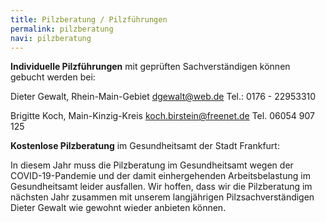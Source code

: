 ```yaml
---
title: Pilzberatung / Pilzführungen
permalink: pilzberatung
navi: pilzberatung
---
```

**Individuelle Pilzführungen** mit geprüften Sachverständigen können gebucht werden bei:

Dieter Gewalt, Rhein-Main-Gebiet   dgewalt@web.de   Tel.: 0176 - 22953310

Brigitte Koch, Main-Kinzig-Kreis  koch.birstein@freenet.de      Tel. 06054 907 125

**Kostenlose Pilzberatung** im Gesundheitsamt der Stadt Frankfurt:

In diesem Jahr muss die Pilzberatung im Gesundheitsamt wegen der COVID-19-Pandemie und der damit einhergehenden Arbeitsbelastung im Gesundheitsamt leider ausfallen. Wir hoffen, dass wir die Pilzberatung im nächsten Jahr zusammen mit unserem langjährigen Pilzsachverständigen Dieter Gewalt wie gewohnt wieder anbieten können.